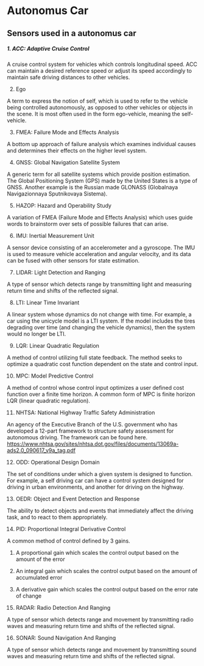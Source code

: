 # Autonomus Car

## Sensors used in a autonomus car

##### 1. ACC: Adaptive Cruise Control

A cruise control system for vehicles which controls longitudinal speed. ACC can maintain a desired reference speed or adjust its speed accordingly to maintain safe driving distances to other vehicles.

2. Ego

A term to express the notion of self, which is used to refer to the vehicle being controlled autonomously, as opposed to other vehicles or objects in the scene. It is most often used in the form ego-vehicle, meaning the self-vehicle.

3. FMEA: Failure Mode and Effects Analysis

A bottom up approach of failure analysis which examines individual causes and determines their effects on the higher level system.

4. GNSS: Global Navigation Satellite System

A generic term for all satellite systems which provide position estimation. The Global Positioning System (GPS) made by the United States is a type of GNSS. Another example is the Russian made GLONASS (Globalnaya Navigazionnaya Sputnikovaya Sistema).

5. HAZOP: Hazard and Operability Study

A variation of FMEA (Failure Mode and Effects Analysis) which uses guide words to brainstorm over sets of possible failures that can arise.

6. IMU: Inertial Measurement Unit

A sensor device consisting of an accelerometer and a gyroscope. The IMU is used to measure vehicle acceleration and angular velocity, and its data can be fused with other sensors for state estimation.

7. LIDAR: Light Detection and Ranging

A type of sensor which detects range by transmitting light and measuring return time and shifts of the reflected signal.

8. LTI: Linear Time Invariant

A linear system whose dynamics do not change with time. For example, a car using the unicycle model is a LTI system. If the model includes the tires degrading over time (and changing the vehicle dynamics), then the system would no longer be LTI.

9. LQR: Linear Quadratic Regulation

A method of control utilizing full state feedback. The method seeks to optimize a quadratic cost function dependent on the state and control input.

10. MPC: Model Predictive Control

A method of control whose control input optimizes a user defined cost function over a finite time horizon. A common form of MPC is finite horizon LQR (linear quadratic regulation).

11. NHTSA: National Highway Traffic Safety Administration

An agency of the Executive Branch of the U.S. government who has developed a 12-part framework to structure safety assessment for autonomous driving. The framework can be found here. https://www.nhtsa.gov/sites/nhtsa.dot.gov/files/documents/13069a-ads2.0_090617_v9a_tag.pdf

12. ODD: Operational Design Domain

The set of conditions under which a given system is designed to function. For example, a self driving car can have a control system designed for driving in urban environments, and another for driving on the highway.

13. OEDR: Object and Event Detection and Response

The ability to detect objects and events that immediately affect the driving task, and to react to them appropriately.

14. PID: Proportional Integral Derivative Control

A common method of control defined by 3 gains.

1) A proportional gain which scales the control output based on the amount of the error

2) An integral gain which scales the control output based on the amount of accumulated error

3) A derivative gain which scales the control output based on the error rate of change

15. RADAR: Radio Detection And Ranging

A type of sensor which detects range and movement by transmitting radio waves and measuring return time and shifts of the reflected signal.

16. SONAR: Sound Navigation And Ranging

A type of sensor which detects range and movement by transmitting sound waves and measuring return time and shifts of the reflected signal.

